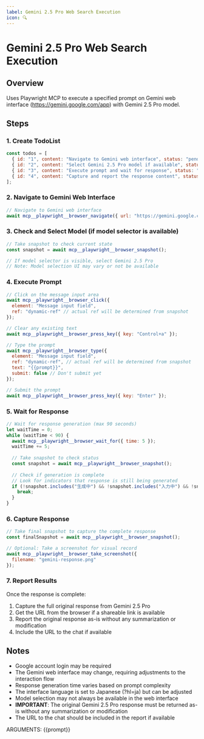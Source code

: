 ```yaml
---
label: Gemini 2.5 Pro Web Search Execution
icon: 🔍
---
```


# Gemini 2.5 Pro Web Search Execution

## Overview
Uses Playwright MCP to execute a specified prompt on Gemini web interface (https://gemini.google.com/app) with Gemini 2.5 Pro model.

## Steps

### 1. Create TodoList
```javascript
const todos = [
  { id: "1", content: "Navigate to Gemini web interface", status: "pending", priority: "high" },
  { id: "2", content: "Select Gemini 2.5 Pro model if available", status: "pending", priority: "high" },
  { id: "3", content: "Execute prompt and wait for response", status: "pending", priority: "high" },
  { id: "4", content: "Capture and report the response content", status: "pending", priority: "high" }
];
```

### 2. Navigate to Gemini Web Interface
```javascript
// Navigate to Gemini web interface
await mcp__playwright__browser_navigate({ url: "https://gemini.google.com/app?hl=ja" });
```

### 3. Check and Select Model (if model selector is available)
```javascript
// Take snapshot to check current state
const snapshot = await mcp__playwright__browser_snapshot();

// If model selector is visible, select Gemini 2.5 Pro
// Note: Model selection UI may vary or not be available
```

### 4. Execute Prompt
```javascript
// Click on the message input area
await mcp__playwright__browser_click({ 
  element: "Message input field", 
  ref: "dynamic-ref" // actual ref will be determined from snapshot
});

// Clear any existing text
await mcp__playwright__browser_press_key({ key: "Control+a" });

// Type the prompt
await mcp__playwright__browser_type({ 
  element: "Message input field", 
  ref: "dynamic-ref", // actual ref will be determined from snapshot
  text: "{{prompt}}",
  submit: false // Don't submit yet
});

// Submit the prompt
await mcp__playwright__browser_press_key({ key: "Enter" });
```

### 5. Wait for Response
```javascript
// Wait for response generation (max 90 seconds)
let waitTime = 0;
while (waitTime < 90) {
  await mcp__playwright__browser_wait_for({ time: 5 });
  waitTime += 5;
  
  // Take snapshot to check status
  const snapshot = await mcp__playwright__browser_snapshot();
  
  // Check if generation is complete
  // Look for indicators that response is still being generated
  if (!snapshot.includes("生成中") && !snapshot.includes("入力中") && !snapshot.includes("考え中")) {
    break;
  }
}
```

### 6. Capture Response
```javascript
// Take final snapshot to capture the complete response
const finalSnapshot = await mcp__playwright__browser_snapshot();

// Optional: Take a screenshot for visual record
await mcp__playwright__browser_take_screenshot({ 
  filename: "gemini-response.png" 
});
```

### 7. Report Results
Once the response is complete:
1. Capture the full original response from Gemini 2.5 Pro
2. Get the URL from the browser if a shareable link is available
3. Report the original response as-is without any summarization or modification
4. Include the URL to the chat if available

## Notes
- Google account login may be required
- The Gemini web interface may change, requiring adjustments to the interaction flow
- Response generation time varies based on prompt complexity
- The interface language is set to Japanese (?hl=ja) but can be adjusted
- Model selection may not always be available in the web interface
- **IMPORTANT**: The original Gemini 2.5 Pro response must be returned as-is without any summarization or modification
- The URL to the chat should be included in the report if available

ARGUMENTS: {{prompt}}